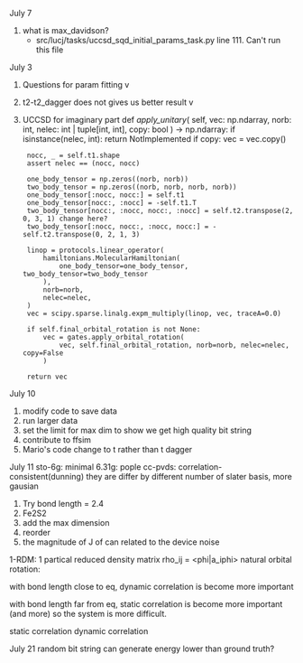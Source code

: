 July 7
1. what is max_davidson?
    - src/lucj/tasks/uccsd_sqd_initial_params_task.py line 111. Can't run this file

July 3
1. Questions for param fitting v
2. t2-t2_dagger does not gives us better result v
3. UCCSD for imaginary part
    def _apply_unitary_(
        self, vec: np.ndarray, norb: int, nelec: int | tuple[int, int], copy: bool
    ) -> np.ndarray:
        if isinstance(nelec, int):
            return NotImplemented
        if copy:
            vec = vec.copy()

        nocc, _ = self.t1.shape
        assert nelec == (nocc, nocc)

        one_body_tensor = np.zeros((norb, norb))
        two_body_tensor = np.zeros((norb, norb, norb, norb))
        one_body_tensor[:nocc, nocc:] = self.t1
        one_body_tensor[nocc:, :nocc] = -self.t1.T
        two_body_tensor[nocc:, :nocc, nocc:, :nocc] = self.t2.transpose(2, 0, 3, 1) change here?
        two_body_tensor[:nocc, nocc:, :nocc, nocc:] = -self.t2.transpose(0, 2, 1, 3)

        linop = protocols.linear_operator(
            hamiltonians.MolecularHamiltonian(
                one_body_tensor=one_body_tensor, two_body_tensor=two_body_tensor
            ),
            norb=norb,
            nelec=nelec,
        )
        vec = scipy.sparse.linalg.expm_multiply(linop, vec, traceA=0.0)

        if self.final_orbital_rotation is not None:
            vec = gates.apply_orbital_rotation(
                vec, self.final_orbital_rotation, norb=norb, nelec=nelec, copy=False
            )

        return vec


July 10
1. modify code to save data
2. run larger data
3. set the limit for max dim to show we get high quality bit string
4. contribute to ffsim
4. Mario's code change to t rather than t dagger

July 11
sto-6g: minimal
6.31g: pople
cc-pvds: correlation-consistent(dunning)
they are differ by different number of slater basis, more gausian


1. Try bond length = 2.4
2. Fe2S2
3. add the max dimension
4. reorder
5. the magnitude of J of can related to the device noise



1-RDM: 1 partical reduced density matrix
rho_ij = <phi|a_iphi>
natural orbital rotation: 

with bond length close to eq, dynamic correlation is become more important

with bond length far from eq, static correlation is become more important (and more) so the system is more difficult.

static correlation
dynamic correlation


July 21
random bit string can generate energy lower than ground truth?